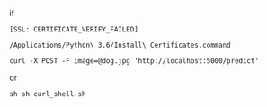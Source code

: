 
if 
```
[SSL: CERTIFICATE_VERIFY_FAILED]
```

```
/Applications/Python\ 3.6/Install\ Certificates.command
```

```
curl -X POST -F image=@dog.jpg 'http://localhost:5000/predict'
```
or 
```
sh sh curl_shell.sh

```